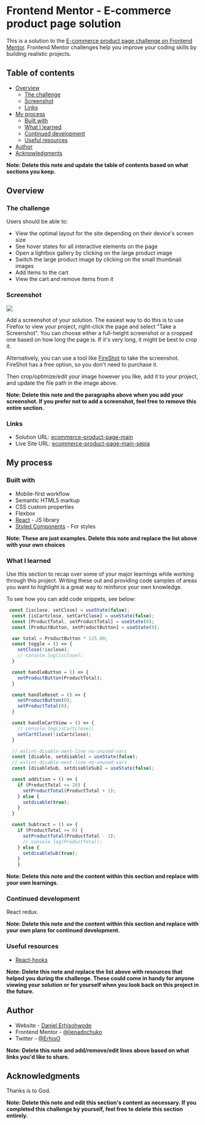 # Frontend Mentor - E-commerce product page solution

This is a solution to the [E-commerce product page challenge on Frontend Mentor](https://www.frontendmentor.io/challenges/ecommerce-product-page-UPsZ9MJp6). Frontend Mentor challenges help you improve your coding skills by building realistic projects.

## Table of contents

- [Overview](#overview)
  - [The challenge](#the-challenge)
  - [Screenshot](#screenshot)
  - [Links](#links)
- [My process](#my-process)
  - [Built with](#built-with)
  - [What I learned](#what-i-learned)
  - [Continued development](#continued-development)
  - [Useful resources](#useful-resources)
- [Author](#author)
- [Acknowledgments](#acknowledgments)

**Note: Delete this note and update the table of contents based on what sections you keep.**

## Overview

### The challenge

Users should be able to:

- View the optimal layout for the site depending on their device's screen size
- See hover states for all interactive elements on the page
- Open a lightbox gallery by clicking on the large product image
- Switch the large product image by clicking on the small thumbnail images
- Add items to the cart
- View the cart and remove items from it

### Screenshot

![](./screenshot.jpg)

Add a screenshot of your solution. The easiest way to do this is to use Firefox to view your project, right-click the page and select "Take a Screenshot". You can choose either a full-height screenshot or a cropped one based on how long the page is. If it's very long, it might be best to crop it.

Alternatively, you can use a tool like [FireShot](https://getfireshot.com/) to take the screenshot. FireShot has a free option, so you don't need to purchase it. 

Then crop/optimize/edit your image however you like, add it to your project, and update the file path in the image above.

**Note: Delete this note and the paragraphs above when you add your screenshot. If you prefer not to add a screenshot, feel free to remove this entire section.**

### Links

- Solution URL: [ecommerce-product-page-main](https://github.com/lienadochuko/ecommerce-product-page-main)
- Live Site URL: [ecommerce-product-page-main-sepia](https://ecommerce-product-page-main-sepia.vercel.app/)

## My process

### Built with

- Mobile-first workflow
- Semantic HTML5 markup
- CSS custom properties
- Flexbox
- [React](https://reactjs.org/) - JS library
- [Styled Components](https://styled-components.com/) - For styles

**Note: These are just examples. Delete this note and replace the list above with your own choices**

### What I learned

Use this section to recap over some of your major learnings while working through this project. Writing these out and providing code samples of areas you want to highlight is a great way to reinforce your own knowledge.

To see how you can add code snippets, see below:

```js
 const [isclose, setClose] = useState(false);
  const [isCartclose, setCartClose] = useState(false);
  const [ProductTotal, setProductTotal] = useState(0);
  const [ProductButton, setProductButton] = useState(0);

  var total = ProductButton * 125.00;
  const toggle = () => {
    setClose(!isclose);
    // console.log(isclose);
  }

  const handleButton = () => {
    setProductButton(ProductTotal);
  }

  const handleReset = () => {
    setProductButton(0);
    setProductTotal(0);
  }

  const handleCartView = () => {
    // console.log(isCartclose);
    setCartClose(!isCartclose);
  }

  // eslint-disable-next-line no-unused-vars
  const [disable, setdisable] = useState(false);
  // eslint-disable-next-line no-unused-vars
  const [disableSub, setdisableSub] = useState(false);

  const addition = () => {
    if (ProductTotal <= 20) {
      setProductTotal(ProductTotal + 1);
    } else {
      setdisable(true);
    }
  }

  const Subtract = () => {
    if (ProductTotal >= 0) {
      setProductTotal(ProductTotal - 1);
      // console.log(ProductTotal);
    } else {
      setdisableSub(true);
    }
    }
```

**Note: Delete this note and the content within this section and replace with your own learnings.**

### Continued development

React redux.

**Note: Delete this note and the content within this section and replace with your own plans for continued development.**

### Useful resources

- [React-hooks](https://www.w3schools.com/REACT/react_usecallback.asp)

**Note: Delete this note and replace the list above with resources that helped you during the challenge. These could come in handy for anyone viewing your solution or for yourself when you look back on this project in the future.**

## Author

- Website - [Daniel Erhisohwode](https://erhisdaniel.netlify.app/)
- Frontend Mentor - [@lienadochuko](https://www.frontendmentor.io/profile/lienadochuko)
- Twitter - [@ErhisO](https://www.twitter.com/@ErhisO)


**Note: Delete this note and add/remove/edit lines above based on what links you'd like to share.**

## Acknowledgments

Thanks is to God.

**Note: Delete this note and edit this section's content as necessary. If you completed this challenge by yourself, feel free to delete this section entirely.**
